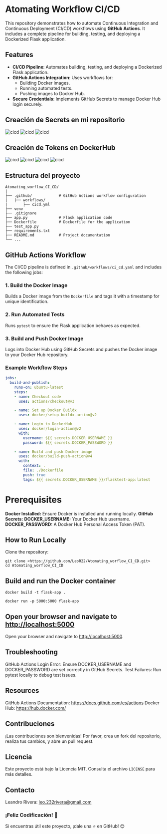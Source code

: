 # Atomating Workflow CI/CD

This repository demonstrates how to automate Continuous Integration and Continuous Deployment (CI/CD) workflows using **GitHub Actions**. It includes a complete pipeline for building, testing, and deploying a Dockerized Flask application.

## Features

- **CI/CD Pipeline**: Automates building, testing, and deploying a Dockerized Flask application.
- **GitHub Actions Integration**: Uses workflows for:
  - Building Docker images.
  - Running automated tests.
  - Pushing images to Docker Hub.
- **Secure Credentials**: Implements GitHub Secrets to manage Docker Hub login securely.

## Creación de Secrets en mi repositorio

![cicd](https://github.com/LeoR22/Atomating_worflow_CI_CD/blob/master/docs/Imagen1.png)
![cicd](https://github.com/LeoR22/Atomating_worflow_CI_CD/blob/master/docs/Imagen2.png)
![cicd](https://github.com/LeoR22/Atomating_worflow_CI_CD/blob/master/docs/Imagen3.png)

## Creación de Tokens en DockerHub

![cicd](https://github.com/LeoR22/Atomating_worflow_CI_CD/blob/master/docs/Imagen4.png)
![cicd](https://github.com/LeoR22/Atomating_worflow_CI_CD/blob/master/docs/Imagen5.png)
![cicd](https://github.com/LeoR22/Atomating_worflow_CI_CD/blob/master/docs/Imagen6.png)
![cicd](https://github.com/LeoR22/Atomating_worflow_CI_CD/blob/master/docs/Imagen7.png)


## Estructura del proyecto

```
Atomating_worflow_CI_CD/ 
|
├── .github/            # GitHub Actions workflow configuration
|   ├── workflows/
|       ├── cicd.yml
├── venv
├── .gitignore
├── app.py              # Flask application code
├── Dockerfile          # Dockerfile for the application
├── test_app.py  
├── requirements.txt    
├── README.md           # Project documentation    
└── ...
```

## GitHub Actions Workflow

The CI/CD pipeline is defined in `.github/workflows/ci_cd.yaml` and includes the following jobs:

### 1. **Build the Docker Image**

Builds a Docker image from the `Dockerfile` and tags it with a timestamp for unique identification.

### 2. **Run Automated Tests**

Runs `pytest` to ensure the Flask application behaves as expected.

### 3. **Build and Push Docker Image**

Logs into Docker Hub using GitHub Secrets and pushes the Docker image to your Docker Hub repository.

### Example Workflow Steps

```yaml
jobs:
  build-and-publish:
    runs-on: ubuntu-latest
    steps:
    - name: Checkout code
      uses: actions/checkout@v3

    - name: Set up Docker Buildx
      uses: docker/setup-buildx-action@v2

    - name: Login to DockerHub
      uses: docker/login-action@v2
      with:
        username: ${{ secrets.DOCKER_USERNAME }}
        password: ${{ secrets.DOCKER_PASSWORD }}

    - name: Build and push Docker image
      uses: docker/build-push-action@v4
      with:
        context: .
        file: ./Dockerfile
        push: true
        tags: ${{ secrets.DOCKER_USERNAME }}/flasktest-app:latest
```

# Prerequisites
**Docker Installed:** Ensure Docker is installed and running locally.
**GitHub Secrets:**
**DOCKER_USERNAME:** Your Docker Hub username.
**DOCKER_PASSWORD:** A Docker Hub Personal Access Token (PAT).

## How to Run Locally

Clone the repository:

```
git clone <https://github.com/LeoR22/Atomating_worflow_CI_CD.git>
cd Atomating_worflow_CI_CD
```

## Build and run the Docker container

```
docker build -t flask-app .
```

```
docker run -p 5000:5000 flask-app
```

## Open your browser and navigate to <http://localhost:5000>
Open your browser and navigate to <http://localhost:5000>.

## Troubleshooting
GitHub Actions Login Error: Ensure DOCKER_USERNAME and DOCKER_PASSWORD are set correctly in GitHub Secrets.
Test Failures: Run pytest locally to debug test issues.

## Resources
GitHub Actions Documentation: <https://docs.github.com/es/actions>
Docker Hub: <https://hub.docker.com/>


## Contribuciones

¡Las contribuciones son bienvenidas! Por favor, crea un fork del repositorio, realiza tus cambios, y abre un pull request.

## Licencia

Este proyecto está bajo la Licencia MIT. Consulta el archivo `LICENSE` para más detalles.

## Contacto

Leandro Rivera: <leo.232rivera@gmail.com>

### ¡Feliz Codificación! 🚀

Si encuentras útil este proyecto, ¡dale una ⭐ en GitHub! 😊
